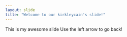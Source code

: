 ```yaml
---
layout: slide
title: "Welcome to our kirkleycain's slide!"
---
```

This is my awesome slide
Use the left arrow to go back!
